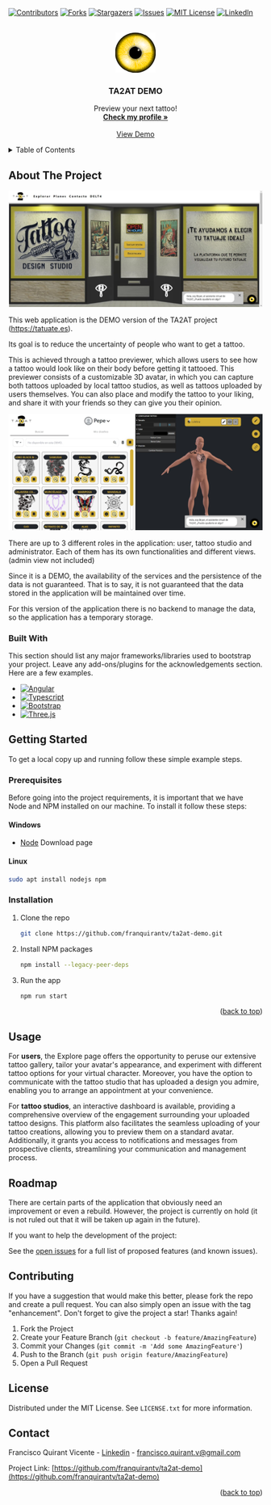 <a name="readme-top"></a>

[![Contributors][contributors-shield]][contributors-url]
[![Forks][forks-shield]][forks-url]
[![Stargazers][stars-shield]][stars-url]
[![Issues][issues-shield]][issues-url]
[![MIT License][license-shield]][license-url]
[![LinkedIn][linkedin-shield]][linkedin-url]



<!-- PROJECT LOGO -->
<br />
<div align="center">
  <a href="https://github.com/franquirantv/ta2at-demo">
    <img src="src/assets/images/favicon_grande.png" alt="Logo" width="80" height="80">
  </a>

  <h3 align="center">TA2AT DEMO</h3>

  <p align="center">
    Preview your next tattoo!
    <br />
    <a href="https://linkedin.com/in/francisco-quirant-vicente"><strong>Check my profile »</strong></a>
    <br />
    <br />
    <a href="https://ta2at-demo.netlify.app">View Demo</a>
  </p>
</div>



<!-- TABLE OF CONTENTS -->
<details>
  <summary>Table of Contents</summary>
  <ol>
    <li>
      <a href="#about-the-project">About The Project</a>
      <ul>
        <li><a href="#built-with">Built With</a></li>
      </ul>
    </li>
    <li>
      <a href="#getting-started">Getting Started</a>
      <ul>
        <li><a href="#prerequisites">Prerequisites</a></li>
        <li><a href="#installation">Installation</a></li>
      </ul>
    </li>
    <li><a href="#usage">Usage</a></li>
    <li><a href="#roadmap">Roadmap</a></li>
    <li><a href="#contributing">Contributing</a></li>
    <li><a href="#license">License</a></li>
    <li><a href="#contact">Contact</a></li>
  </ol>
</details>



<!-- ABOUT THE PROJECT -->
## About The Project

[![Landing Screen Shot][landing-screenshot]](https://ta2at-demo.netlify.app)

This web application is the DEMO version of the TA2AT project (https://tatuate.es).

Its goal is to reduce the uncertainty of people who want to get a tattoo.

This is achieved through a tattoo previewer, which allows users to see how a tattoo would look like on their body before getting it tattooed. This previewer consists of a customizable 3D avatar, in which you can capture both tattoos uploaded by local tattoo studios, as well as tattoos uploaded by users themselves. You can also place and modify the tattoo to your liking, and share it with your friends so they can give you their opinion.

[![Explore Page][explore-screenshot]](https://ta2at-demo.netlify.app)

There are up to 3 different roles in the application: user, tattoo studio and administrator. Each of them has its own functionalities and different views. (admin view not included)

Since it is a DEMO, the availability of the services and the persistence of the data is not guaranteed. That is to say, it is not guaranteed that the data stored in the application will be maintained over time.

For this version of the application there is no backend to manage the data, so the application has a temporary storage.


### Built With

This section should list any major frameworks/libraries used to bootstrap your project. Leave any add-ons/plugins for the acknowledgements section. Here are a few examples.

* [![Angular][Angular.io]][Angular-url]
* [![Typescript][Typescript]][Typescript-url]
* [![Bootstrap][Bootstrap.com]][Bootstrap-url]
* [![Three.js][Three.js]][Three-url]


<!-- GETTING STARTED -->
## Getting Started

To get a local copy up and running follow these simple example steps.

### Prerequisites

Before going into the project requirements, it is important that we have Node and NPM installed on our machine. To install it follow these steps:

#### Windows
* [Node](https://nodejs.org/en/download/) Download page

#### Linux
  ```sh
  sudo apt install nodejs npm
  ```

### Installation

1. Clone the repo
   ```sh
   git clone https://github.com/franquirantv/ta2at-demo.git
   ```
2. Install NPM packages
   ```sh
   npm install --legacy-peer-deps
   ```
3. Run the app
    ```sh
    npm run start
    ```
<p align="right">(<a href="#readme-top">back to top</a>)</p>



<!-- USAGE EXAMPLES -->
## Usage

For **users**, the Explore page offers the opportunity to peruse our extensive tattoo gallery, tailor your avatar's appearance, and experiment with different tattoo options for your virtual character. Moreover, you have the option to communicate with the tattoo studio that has uploaded a design you admire, enabling you to arrange an appointment at your convenience.

For **tattoo studios**, an interactive dashboard is available, providing a comprehensive overview of the engagement surrounding your uploaded tattoo designs. This platform also facilitates the seamless uploading of your tattoo creations, allowing you to preview them on a standard avatar. Additionally, it grants you access to notifications and messages from prospective clients, streamlining your communication and management process.



<!-- ROADMAP -->
## Roadmap

There are certain parts of the application that obviously need an improvement or even a rebuild. However, the project is currently on hold (it is not ruled out that it will be taken up again in the future).

If you want to help the development of the project:

See the [open issues](https://github.com/franquirantv/ta2at-demo/issues) for a full list of proposed features (and known issues).


<!-- CONTRIBUTING -->
## Contributing

If you have a suggestion that would make this better, please fork the repo and create a pull request. You can also simply open an issue with the tag "enhancement".
Don't forget to give the project a star! Thanks again!

1. Fork the Project
2. Create your Feature Branch (`git checkout -b feature/AmazingFeature`)
3. Commit your Changes (`git commit -m 'Add some AmazingFeature'`)
4. Push to the Branch (`git push origin feature/AmazingFeature`)
5. Open a Pull Request


<!-- LICENSE -->
## License

Distributed under the MIT License. See `LICENSE.txt` for more information.


<!-- CONTACT -->
## Contact

Francisco Quirant Vicente - [Linkedin](https://linkedin.com/in/francisco-quirant-vicente) - francisco.quirant.v@gmail.com

Project Link: [https://github.com/franquirantv/ta2at-demo](https://github.com/franquirantv/ta2at-demo)

<p align="right">(<a href="#readme-top">back to top</a>)</p>


<!-- MARKDOWN LINKS & IMAGES -->
<!-- https://www.markdownguide.org/basic-syntax/#reference-style-links -->
[contributors-shield]: https://img.shields.io/github/contributors/franquirantv/ta2at-demo.svg?style=for-the-badge
[contributors-url]: https://github.com/franquirantv/ta2at-demo/graphs/contributors
[forks-shield]: https://img.shields.io/github/forks/franquirantv/ta2at-demo.svg?style=for-the-badge
[forks-url]: https://github.com/franquirantv/ta2at-demo/network/members
[stars-shield]: https://img.shields.io/github/stars/franquirantv/ta2at-demo.svg?style=for-the-badge
[stars-url]: https://github.com/franquirantv/ta2at-demo/stargazers
[issues-shield]: https://img.shields.io/github/issues/franquirantv/ta2at-demo.svg?style=for-the-badge
[issues-url]: https://github.com/franquirantv/ta2at-demo/issues
[license-shield]: https://img.shields.io/github/license/franquirantv/ta2at-demo.svg?style=for-the-badge
[license-url]: https://github.com/franquirantv/ta2at-demo/blob/main/LICENSE.txt
[linkedin-shield]: https://img.shields.io/badge/-LinkedIn-black.svg?style=for-the-badge&logo=linkedin&colorB=555
[linkedin-url]: https://linkedin.com/in/francisco-quirant-vicente
[landing-screenshot]: src/assets/images/landing-final.jpeg
[explore-screenshot]: src/assets/images/explorar-final.jpeg
[Angular.io]: https://img.shields.io/badge/Angular-DD0031?style=for-the-badge&logo=angular&logoColor=white
[Angular-url]: https://angular.io/
[Typescript]: https://img.shields.io/badge/typescript-2d6ed6?style=for-the-badge&logo=typescript&logoColor=white
[Typescript-url]: https://www.typescriptlang.org/
[Bootstrap.com]: https://img.shields.io/badge/Bootstrap-563D7C?style=for-the-badge&logo=bootstrap&logoColor=white
[Bootstrap-url]: https://getbootstrap.com
[Three.js]: https://img.shields.io/badge/Three.js-ffffff?style=for-the-badge&logo=threedotjs&logoColor=black
[Three-url]: https://threejs.org
